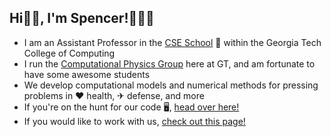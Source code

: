 ## Hi👋🏼, I'm Spencer!👨🏻‍💻

* I am an Assistant Professor in the [CSE School](https://cse.gatech.edu) 🏫 within the Georgia Tech College of Computing
* I run the [Computational Physics Group](https://comp-physics.group) here at GT, and am fortunate to have some awesome students
* We develop computational models and numerical methods for pressing problems in ❤️ health, ✈ defense, and more
* If you're on the hunt for our code 🖥️, [head over here!](https://github.com/comp-physics)
* If you would like to work with us, [check out this page!](https://comp-physics.group/vacancies.html) 
